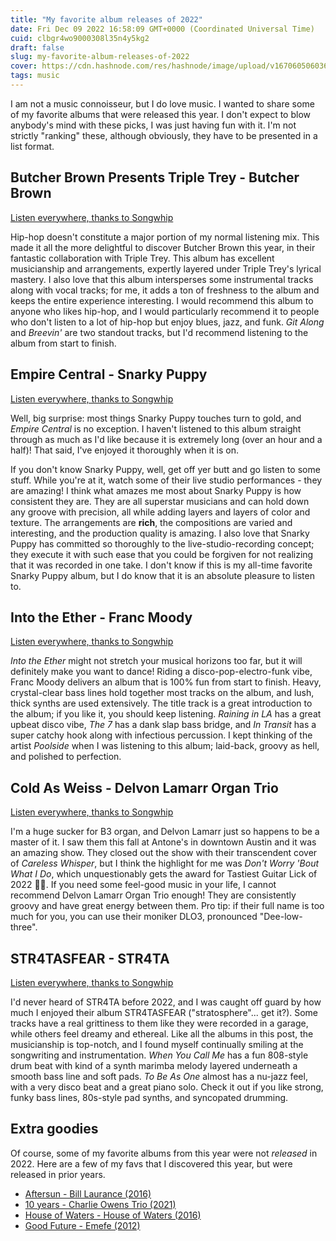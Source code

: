 ```yaml
---
title: "My favorite album releases of 2022"
date: Fri Dec 09 2022 16:58:09 GMT+0000 (Coordinated Universal Time)
cuid: clbgr4wo9000308l35n4y5kg2
draft: false
slug: my-favorite-album-releases-of-2022
cover: https://cdn.hashnode.com/res/hashnode/image/upload/v1670605060368/XB5FeQ0DO.png
tags: music
---
```


I am not a music connoisseur, but I do love music. I wanted to share some of my favorite albums that were released this year. I don't expect to blow anybody's mind with these picks, I was just having fun with it. I'm not strictly "ranking" these, although obviously, they have to be presented in a list format.

## Butcher Brown Presents Triple Trey - Butcher Brown

[Listen everywhere, thanks to Songwhip](https://songwhip.com/butcherbrown/butcherbrownpresentstripletrey)

Hip-hop doesn't constitute a major portion of my normal listening mix. This made it all the more delightful to discover Butcher Brown this year, in their fantastic collaboration with Triple Trey. This album has excellent musicianship and arrangements, expertly layered under Triple Trey's lyrical mastery. I also love that this album intersperses some instrumental tracks along with vocal tracks; for me, it adds a ton of freshness to the album and keeps the entire experience interesting. I would recommend this album to anyone who likes hip-hop, and I would particularly recommend it to people who don't listen to a lot of hip-hop but enjoy blues, jazz, and funk. _Git Along_ and _Breevin'_ are two standout tracks, but I'd recommend listening to the album from start to finish.

## Empire Central - Snarky Puppy

[Listen everywhere, thanks to Songwhip](https://songwhip.com/snarky-puppy/empire-central)

Well, big surprise: most things Snarky Puppy touches turn to gold, and _Empire Central_ is no exception. I haven't listened to this album straight through as much as I'd like because it is extremely long (over an hour and a half)! That said, I've enjoyed it thoroughly when it is on.

If you don't know Snarky Puppy, well, get off yer butt and go listen to some stuff. While you're at it, watch some of their live studio performances - they are amazing! I think what amazes me most about Snarky Puppy is how consistent they are. They are all superstar musicians and can hold down any groove with precision, all while adding layers and layers of color and texture. The arrangements are **rich**, the compositions are varied and interesting, and the production quality is amazing. I also love that Snarky Puppy has committed so thoroughly to the live-studio-recording concept; they execute it with such ease that you could be forgiven for not realizing that it was recorded in one take. I don't know if this is my all-time favorite Snarky Puppy album, but I do know that it is an absolute pleasure to listen to.

## Into the Ether - Franc Moody

[Listen everywhere, thanks to Songwhip](https://songwhip.com/franc-moody/into-the-ether)

_Into the Ether_ might not stretch your musical horizons too far, but it will definitely make you want to dance! Riding a disco-pop-electro-funk vibe, Franc Moody delivers an album that is 100% fun from start to finish. Heavy, crystal-clear bass lines hold together most tracks on the album, and lush, thick synths are used extensively. The title track is a great introduction to the album; if you like it, you should keep listening. _Raining in LA_ has a great upbeat disco vibe, _The 7_ has a dank slap bass bridge, and _In Transit_ has a super catchy hook along with infectious percussion. I kept thinking of the artist _Poolside_ when I was listening to this album; laid-back, groovy as hell, and polished to perfection.

## Cold As Weiss - Delvon Lamarr Organ Trio

[Listen everywhere, thanks to Songwhip](https://songwhip.com/delvon-lamarr-organ-trio/coldasweiss)

I'm a huge sucker for B3 organ, and Delvon Lamarr just so happens to be a master of it. I saw them this fall at Antone's in downtown Austin and it was an amazing show. They closed out the show with their transcendent cover of _Careless Whisper_, but I think the highlight for me was _Don't Worry 'Bout What I Do_, which unquestionably gets the award for Tastiest Guitar Lick of 2022 🥇🎸. If you need some feel-good music in your life, I cannot recommend Delvon Lamarr Organ Trio enough! They are consistently groovy and have great energy between them. Pro tip: if their full name is too much for you, you can use their moniker DLO3, pronounced "Dee-low-three".

## STR4TASFEAR - STR4TA

[Listen everywhere, thanks to Songwhip](https://songwhip.com/str4ta2/str4tasfear)

I'd never heard of STR4TA before 2022, and I was caught off guard by how much I enjoyed their album STR4TASFEAR ("stratosphere"... get it?). Some tracks have a real grittiness to them like they were recorded in a garage, while others feel dreamy and ethereal. Like all the albums in this post, the musicianship is top-notch, and I found myself continually smiling at the songwriting and instrumentation. _When You Call Me_ has a fun 808-style drum beat with kind of a synth marimba melody layered underneath a smooth bass line and soft pads. _To Be As One_ almost has a nu-jazz feel, with a very disco beat and a great piano solo. Check it out if you like strong, funky bass lines, 80s-style pad synths, and syncopated drumming.

## Extra goodies

Of course, some of my favorite albums from this year were not _released_ in 2022. Here are a few of my favs that I discovered this year, but were released in prior years.

- [Aftersun - Bill Laurance (2016)](https://songwhip.com/bill-laurance/aftersun-album)
- [10 years - Charlie Owens Trio (2021)](https://songwhip.com/charlesowenstrio/10-years)
- [House of Waters - House of Waters (2016)](https://songwhip.com/house-of-waters/houseofwaters)
- [Good Future - Emefe (2012)](https://songwhip.com/emefe/good-future)

